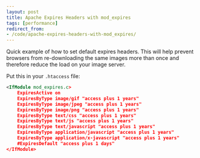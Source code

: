 ```yaml
---
layout: post
title: Apache Expires Headers with mod_expires
tags: [performance]
redirect_from:
- /code/apache-expires-headers-with-mod_expires/
---
```

Quick example of how to set default expires headers.  This will help prevent browsers from re-downloading the same images more than once and therefore reduce the load on your image server.

<!--break-->

Put this in your `.htaccess` file:

```xml
<IfModule mod_expires.c>
	ExpiresActive on
	ExpiresByType image/gif "access plus 1 years"
	ExpiresByType image/jpeg "access plus 1 years"
	ExpiresByType image/png "access plus 1 years" 
	ExpiresByType text/css "access plus 1 years"
	ExpiresByType text/js "access plus 1 years"
	ExpiresByType text/javascript "access plus 1 years"
	ExpiresByType application/javascript "access plus 1 years"
	ExpiresByType application/x-javascript "access plus 1 years" 
	#ExpiresDefault "access plus 1 days"
</IfModule>
```
